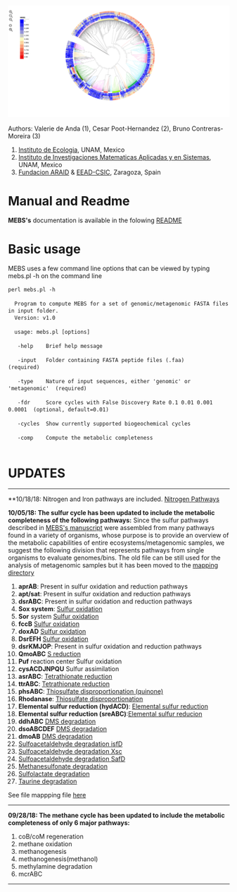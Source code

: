 ![MEBS](./images/MEBS.png) 

Authors: Valerie de Anda (1), Cesar Poot-Hernandez (2), Bruno Contreras-Moreira (3)

1. [Instituto de Ecologia](http://web.ecologia.unam.mx), UNAM, Mexico
2. [Instituto de Investigaciones Matematicas Aplicadas y en Sistemas](http://www.iimas.unam.mx), UNAM, Mexico
3. [Fundacion ARAID](http://www.araid.es) & [EEAD-CSIC](http://www.eead.csic.es), Zaragoza, Spain

# Manual and Readme 

**MEBS's** documentation is  available  in the folowing [README](https://eead-csic-compbio.github.io/metagenome_Pfam_score/READMEv1.html)   


# Basic usage

MEBS uses a few  command line options that can  be viewed by typing mebs.pl -h on the command line

```
perl mebs.pl -h 

  Program to compute MEBS for a set of genomic/metagenomic FASTA files in input folder.
  Version: v1.0

  usage: mebs.pl [options] 

   -help    Brief help message
   
   -input   Folder containing FASTA peptide files (.faa)                  (required)

   -type    Nature of input sequences, either 'genomic' or 'metagenomic'  (required)

   -fdr     Score cycles with False Discovery Rate 0.1 0.01 0.001 0.0001  (optional, default=0.01)

   -cycles  Show currently supported biogeochemical cycles
   
   -comp    Compute the metabolic completeness      
   
```


# UPDATES 
---

**10/18/18: Nitrogen and Iron pathways are included. 
[Nitrogen Pathways](https://eead-csic-compbio.github.io/metagenome_Pfam_score/nitrogen.html)   

**10/05/18: The sulfur cycle has been updated to include the metabolic completeness of the following pathways:**
Since the sulfur pathways described in [MEBS's manuscript](https://academic.oup.com/gigascience/article/6/11/gix096/4561660) were assembled from many pathways found in a variety of organisms, whose purpose is to provide an overview of the metabolic capabilities of entire ecosystems/metagenomic samples, we suggest the following division that represents pathways from single organisms to  evaluate genomes/bins. The old file can be still used  for the analysis of metagenomic samples but it has been moved to the [mapping directory](https://github.com/eead-csic-compbio/metagenome_Pfam_score/blob/master/mapping/pfam2kegg.tab) 

1. **aprAB**: Present in sulfur oxidation and reduction pathways
2. **apt/sat**: Present in sulfur oxidation and reduction pathways
3. **dsrABC**: Present in sulfur oxidation and reduction pathways
4. **Sox system**: [Sulfur oxidation](https://metacyc.org/META/NEW-IMAGE?type=PATHWAY&object=PWY-5296)
5. **Sor** system	[Sulfur oxidation](https://metacyc.org/META/NEW-IMAGE?type=PATHWAY&object=PWY-5302)
6. **fccB**	[Sulfur oxidation](https://metacyc.org/META/NEW-IMAGE?type=PATHWAY&object=PWY-5274)
7. **doxAD**	[Sulfur oxidation](https://metacyc.org/META/NEW-IMAGE?type=PATHWAY&object=PWY-5303)
8. **DsrEFH**	[Sulfur oxidation](https://metacyc.org/META/NEW-IMAGE?type=ENZYME&object=CPLX-8192)
9. **dsrKMJOP**: Present in sulfur oxidation and reduction pathways
10. **QmoABC**	[S reduction](https://www.frontiersin.org/articles/10.3389/fmicb.2011.00069/full)
11. **Puf** reaction center	Sulfur oxidation 
12. **cysACDJNPQU**	Sulfur assimilation
13. **asrABC**: [Tetrathionate reduction](https://metacyc.org/META/NEW-IMAGE?type=ENZYME&object=CPLX-7189)
14. **ttrABC**: [Tetrathionate reduction](https://metacyc.org/META/NEW-IMAGE?type=PATHWAY&object=PWY-5358)
15. **phsABC**:	[Thiosulfate disproportionation (quinone)](https://metacyc.org/META/NEW-IMAGE?type=PATHWAY&object=PWY-7813)
16. **Rhodanase**: [Thiosulfate disproportionation](https://metacyc.org/META/NEW-IMAGE?type=PATHWAY&object=PWY-5350)
17. **Elemental sulfur reduction (hydACD)**: [Elemental sulfur reduction](https://metacyc.org/META/NEW-IMAGE?type=ENZYME&object=CPLX-8264) 
18. **Elemental sulfur reduction (sreABC)**:[Elemental sulfur reducion](https://metacyc.org/META/NEW-IMAGE?type=PATHWAY&object=PWY-5332)
19. **ddhABC** [DMS degradation](https://metacyc.org/META/NEW-IMAGE?type=PATHWAY&object=PWY-6057)
20. **dsoABCDEF**	[DMS degradation](https://metacyc.org/META/NEW-IMAGE?type=ENZYME&object=CPLX-7669)
21. **dmoAB**	[DMS degradation](https://metacyc.org/META/NEW-IMAGE?type=PATHWAY&object=PWY-6047)
22.	[Sulfoacetaldehyde degradation isfD](https://metacyc.org/META/NEW-IMAGE?type=PATHWAY&object=PWY-6718)
23. [Sulfoacetaldehyde degradation Xsc](https://metacyc.org/META/NEW-IMAGE?type=PATHWAY&object=PWY-1281)
24. [Sulfoacetaldehyde degradation SafD](https://metacyc.org/META/NEW-IMAGE?type=PATHWAY&object=PWY-5982)
25.	[Methanesulfonate degradation](https://metacyc.org/META/NEW-IMAGE?type=PATHWAY&object=PWY-6044)
26.	[Sulfolactate degradation](https://metacyc.org/META/NEW-IMAGE?type=PATHWAY&object=PWY-6616)
27. [Taurine degradation](https://metacyc.org/META/NEW-IMAGE?type=PATHWAY&object=PWY-1541)

See file mappping file [here](https://github.com/eead-csic-compbio/metagenome_Pfam_score/blob/master/cycles/sulfur/pfam2kegg.tab) 

---

**09/28/18:  The methane cycle has been updated to include the metabolic completeness of only 6 major pathways:**

1. coB/coM regeneration
2. methane oxidation 
3. methanogenesis
4. methanogenesis(methanol) 
5. methylamine degradation
6. mcrABC 
---
